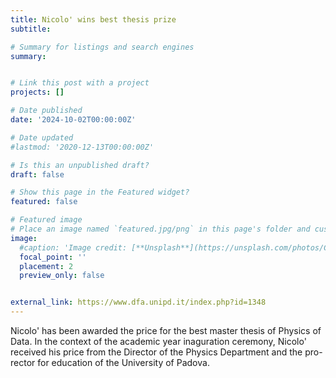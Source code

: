 ```yaml
---
title: Nicolo' wins best thesis prize
subtitle: 

# Summary for listings and search engines
summary: 


# Link this post with a project
projects: []

# Date published
date: '2024-10-02T00:00:00Z'

# Date updated
#lastmod: '2020-12-13T00:00:00Z'

# Is this an unpublished draft?
draft: false

# Show this page in the Featured widget?
featured: false

# Featured image
# Place an image named `featured.jpg/png` in this page's folder and customize its options here.
image:
  #caption: 'Image credit: [**Unsplash**](https://unsplash.com/photos/CpkOjOcXdUY)'
  focal_point: ''
  placement: 2
  preview_only: false


external_link: https://www.dfa.unipd.it/index.php?id=1348
---
```


Nicolo' has been awarded the price for the best master thesis of
Physics of Data. In the context of the academic year inaguration
ceremony, Nicolo' received his price from the
Director of the Physics Department and the pro-rector for education of
the University of Padova. 


